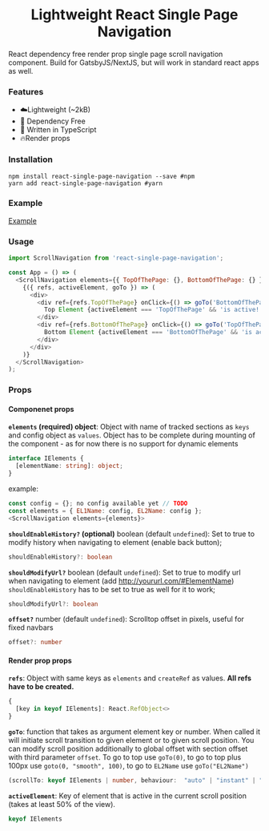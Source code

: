 <h1 align="center">
   Lightweight React Single Page Navigation
</h1>
React dependency free render prop single page scroll navigation component. Build for GatsbyJS/NextJS, but will work in standard react apps as well.

### Features
* ☁️Lightweight (~2kB)
* 🎉 Dependency Free
* 💪 Written in TypeScript
* 🔥Render props

### Installation
```
npm install react-single-page-navigation --save #npm
yarn add react-single-page-navigation #yarn
```

### Example
[Example](https://enigosi.github.io/react-single-page-navigation/)

### Usage
```js
import ScrollNavigation from 'react-single-page-navigation';

const App = () => (
  <ScrollNavigation elements={{ TopOfThePage: {}, BottomOfThePage: {} }}>
    {({ refs, activeElement, goTo }) => (
      <div>
        <div ref={refs.TopOfThePage} onClick={() => goTo('BottomOfThePage')}>
          Top Element {activeElement === 'TopOfThePage' && 'is active!'}
        </div>
        <div ref={refs.BottomOfThePage} onClick={() => goTo('TopOfThePage')}>
          Bottom Element {activeElement === 'BottomOfThePage' && 'is active!'}
        </div>
      </div>
    )}
  </ScrollNavigation>
);
```

### Props

#### Componenet props

**`elements` (required) object**: Object with name of tracked sections as `keys` and config object as `values`. Object has to be complete during mounting of the component - as for now there is no support for dynamic elements 
```typescript
interface IElements {
  [elementName: string]: object;
}
```
example:
```js
const config = {}; no config available yet // TODO
const elements = { EL1Name: config, EL2Name: config };
<ScrollNavigation elements={elements}>
```


**`shouldEnableHistory?` (optional)** boolean (default `undefined`):
Set to true to modify history when navigating to element (enable back button);  
```typescript
shouldEnableHistory?: boolean
```


**`shouldModifyUrl?`** boolean (default `undefined`):
Set to true to modify url when navigating to element (add http://yoururl.com/#ElementName)  
`shouldEnableHistory` has to be set to true as well for it to work;
```typescript
shouldModifyUrl?: boolean
```


**`offset?`** number (default `undefined`):
Scrolltop offset in pixels, useful for fixed navbars
```typescript
offset?: number
```


#### Render prop props

**`refs`**: 
Object with same keys as `elements` and `createRef` as values. **All refs have to be created.**
```typescript
{
  [key in keyof IElements]: React.RefObject<>
}
```


**`goTo`**:
function that takes as argument element key or number. When called it will initiate scroll transition to given element or to given scroll position. You can modify scroll position additionally to global offset with section offset with third parameter `offset`. To go to top use `goTo(0)`, to go to top plus 100px use `goto(0, "smooth", 100)`, to go to `EL2Name` use `goTo("EL2Name")`
```typescript
(scrollTo: keyof IElements | number, behaviour:  "auto" | "instant" | "smooth" = "smooth", offset?: number) => void
```


**`activeElement`**:
Key of element that is active in the current scroll position (takes at least 50% of the view).
```typescript
keyof IElements
```
